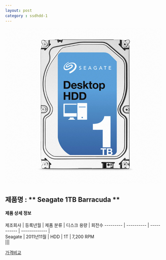 ```yaml
---
layout: post
category : ssdhdd-1
---
```


![alt text](https://github.com/kutchoiwjun92/kutchoiwjun92.github.com/blob/master/image/ssdhdd-1.jpg?raw=true)

## 제품명 : ** Seagate 1TB Barracuda  **

#### 제품 상세 정보


제조회사  |  등록년월  |  제품 분류  |  디스크 용량  |  회전수
--------- | ---------- | ----------- | ------------- |     
 Seagate  | 2011년11월 |     HDD     |      1T       | 7,200 RPM              
|||


[가격비교](http://prod.danawa.com/info/?pcode=1534016&cate=112763)
